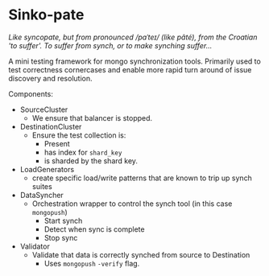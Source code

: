 # Sinko-pate

_Like syncopate, but from  pronounced /pɑˈteɪ/ (like pâté), from the Croatian 'to suffer'. 
To suffer from synch, or to make synching suffer..._

A mini testing framework for mongo synchronization tools.
Primarily used to test correctness cornercases and enable more rapid turn around of
issue discovery and resolution.

Components:

- SourceCluster
  - We ensure that balancer is stopped.
- DestinationCluster
  - Ensure the test collection is:
    - Present
    - has index for `shard_key`
    - is sharded by the shard key.
- LoadGenerators
  - create specific load/write patterns that are known to trip up synch suites
- DataSyncher
  - Orchestration wrapper to control the synch tool (in this case `mongopush`)
    - Start synch
    - Detect when sync is complete
    - Stop sync
- Validator
  - Validate that data is correctly synched from source to Destination
    - Uses `mongopush` `-verify` flag. 
